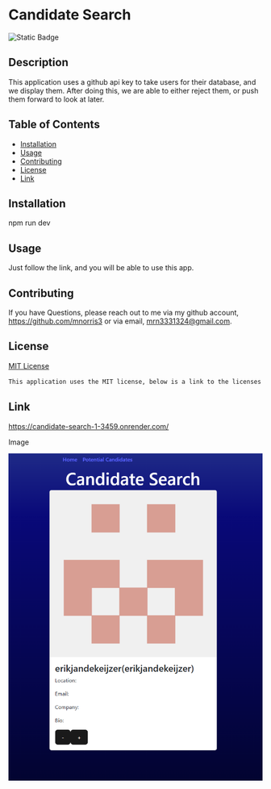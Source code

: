 # Candidate Search

![Static Badge](https://img.shields.io/badge/License-MIT-blue)

## Description

This application uses a github api key to take users for their database, and we display them. After doing this, we are able to either reject them, or push them forward to look at later.

## Table of Contents

- [Installation](#installation)
- [Usage](#usage)
- [Contributing](#contributing)
- [License](#license)
- [Link](#link)

## Installation

npm run dev

## Usage

Just follow the link, and you will be able to use this app.

## Contributing

If you have Questions, please reach out to me via my github account, https://github.com/mnorris3 or via email, mrn3331324@gmail.com.

## License

[MIT License](https://mit-license.org/)

```md
This application uses the MIT license, below is a link to the licenses website.
```

## Link

https://candidate-search-1-3459.onrender.com/

Image

![Screen Shot](/src/assets/ss.png)

